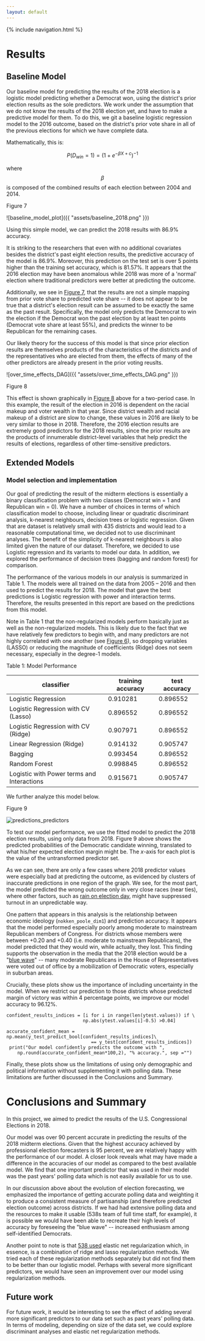 ```yaml
---
layout: default
---
```


{% include navigation.html %}

# Results 

## Baseline Model

Our baseline model for predicting the results of the 2018 election is a logistic model predicting whether a Democrat won, using the district's prior election results as the sole predictors. We work under the assumption that we do not know the results of the 2018 election yet, and have to make a predictive model for them. To do this, we git a baseline logistic regression model to the 2016 outcome, based on the district's prior vote share in all of the previous elections for which we have complete data.

Mathematically, this is:

$$
P(D_{win} =1) = (1+e^{-\beta X + c})^{-1}
$$

where $$\beta$$ is composed of the combined results of each election between 2004 and 2014.


<p id="figure7"class="fig-caption">Figure 7</p>

![baseline_model_plot]({{ "assets/baseline_2018.png" }})

Using this simple model, we can predict the 2018 results with 86.9% accuracy.

It is striking to the researchers that even with no additional covariates besides the district's past eight election results, the predictive accuracy of the model is 86.9%. Moreover, this prediction on the test set is over 5 points higher than the training set accuracy, which is 81.57%. It appears that the 2016 election may have been anomalous while 2018 was more of a 'normal' election where traditional predictors were better at predicting the outcome. 

Additionally, we see in <a href="#figure7">Figure 7</a>, that the results are not a simple mapping from prior vote share to predicted vote share -- it does not appear to be true that a district's election result can be assumed to be exactly the same as the past result. Specifically, the model only predicts the Democrat to win the election if the Democrat won the past election by at least ten points (Democrat vote share at least 55%), and predicts the winner to be Republican for the remaining cases. 

Our likely theory for the success of this model is that since prior election results are themselves products of the characteristics of the districts and of the representatives who are elected from them, the effects of many of the other predictors are already present in the prior voting reuslts. 

![over_time_effects_DAG]({{ "assets/over_time_effects_DAG.png" }})

<p id="figure8" class="fig-caption">Figure 8</p>

This effect is shown graphically in <a href="#figure8">Figure 8</a> above for a two-period case. In this example, the result of the election in 2016 is dependent on the racial makeup and voter wealth in that year. Since district wealth and racial makeup of a district are slow to change, these values in 2016 are likely to be very similar to those in 2018. Therefore, the 2016 election results are extremely good predictors for the 2018 results, since the prior results are the products of innumerable district-level variables that help predict the results of elections, regardless of other time-sensitive predictors. 


## Extended Models

### Model selection and implementation

Our goal of predicting the result of the midterm elections is essentially a binary classification problem with two classes (Democrat win = 1 and Republican win = 0). We have a number of choices in terms of which classification model to choose, including linear or quadratic discriminant analysis, k-nearest neighbours, decision trees or logistic regression. Given that are dataset is relatively small with 435 districts and would lead to a reasonable computational time, we decided not to use discriminant analyses.  The benefit of the simplicity of k-nearest neighbours is also limited given the nature of our dataset. Therefore, we decided to use Logistic regression and its variants to model our data. In addition, we explored the performance of decision trees (bagging and random forest) for comparison. 

The performance of the various models in our analysis is summarized in Table 1. The models were all trained on the data from 2005 – 2016 and then used to predict the results for 2018. The model that gave the best predictions is Logistic regression with power and interaction terms. Therefore, the results presented in this report are based on the predictions from this model.

Note in Table 1 that the non-regularized models perform basically just as well as the non-regularized models. This is likely due to the fact that we have relatively few predictors to begin with, and many predictors are not highly correlated with one another (see <a href="data.html#figure6">Figure 6</a>), so dropping variables (LASSO) or reducing the magnitude of coefficients (Ridge) does not seem necessary, especially in the degree-1 models. 

Table 1: Model Performance

|classifier|training accuracy|test accuracy|
|-----|-----|-----|
|Logistic Regression|0.910281|0.896552|
|Logistic Regression with CV (Lasso)|0.896552|0.896552|
|Logistic Regression with CV (Ridge)|0.907971|0.896552|
|Linear Regression (Ridge)|0.914132|0.905747|
|Bagging|0.993454|0.896552|
|Random Forest|0.998845|0.896552|
|Logistic with Power terms and Interactions|0.915671|0.905747|

We further analyze this model below.

<p class="fig-caption" id="figure9">Figure 9</p>

![predictions_predictors](assets/predictions_on_predictors.png)

To test our model performance, we use the fitted model to predict the 2018 election results, using only data from 2018. Figure 9 above shows the predicted probabilities of the Democratic candidate winning, translated to what his/her expected election margin might be. The *x*-axis for each plot is the value of the untransformed predictor set. 

As we can see, there are only a few cases where 2018 predictor values were especially bad at predicting the outcome, as evidenced by clusters of inaccurate predictions in one region of the graph. We see, for the most part, the model predicted the wrong outcome only in very close races (near ties), where other factors, such as [rain on election day](https://www.journals.uchicago.edu/doi/abs/10.1111/j.1468-2508.2007.00565.x), might have suppressed turnout in an unpredictable way.

One pattern that appears in this analysis is the relationship between economic ideology (`nokken_poole_dim1`) and prediction accuracy. It appears that the model performed especially poorly among moderate to mainstream Republican members of Congress. For districts whose members were between +0.20 and +0.40 (i.e. moderate to mainstream Republicans), the model predicted that they would win, while actually, they lost. This finding supports the observation in the media that the 2018 election would be a "[blue wave](https://www.nytimes.com/interactive/2018/11/07/us/politics/how-democrats-took-the-house.html)" -- many moderate Republicans in the House of Representatives were voted out of office by a mobilization of Democratic voters, especially in suburban areas. 

Crucially, these plots show us the importance of including uncertainty in the model. When we restrict our prediction to those districts whose predicted margin of victory was within 4 percentage points, we improve our model accuracy to 96.12%.

<pre><code>confident_results_indices = [i for i in range(len(ytest.values)) if \
                            np.abs(ytest.values[i]-0.5) >0.04]

accurate_confident_mean = np.mean(y_test_predict_bool[confident_results_indices]\
                               == y_test[confident_results_indices])
 print("Our model confidently predicts the outcome with ",
    np.round(accurate_confident_mean*100,2), "% accuracy.", sep ="")
</code></pre>

Finally, these plots show us the limitations of using only demographic and political information without supplementing it with polling data. These limitations are further discussed in the Conclusions and Summary.

# Conclusions and Summary

In this project, we aimed to predict the results of the U.S. Congressional Elections in 2018.

Our model was over 90 percent accurate in predicting the results of the 2018 midterm elections. Given that the highest accuracy achieved by professional election forecasters is 95 percent, we are relatively happy with the performance of our model. A closer look reveals what may have made a difference in the accuracies of our model as compared to the best available model. We find that one important predictor that was used in their model was the past years' polling data which is not easily available for us to use. 

In our discussion above about the evolution of election forecasting, we emphasized the importance of getting accurate polling data and weighting it to produce a consistent measure of partisanship (and therefore predicted election outcome) across districts. If we had had extensive polling data and the resources to make it usable (538s team of full time staff, for example), it is possible we would have been able to recreate their high levels of accuracy by foreseeing the "blue wave" -- increased enthusiasm among self-identified Democrats. 

Another point to note is that [538 used](https://fivethirtyeight.com/features/how-fivethirtyeights-2018-midterm-forecasts-did/) elastic net regularization which, in essence, is a combination of ridge and lasso regularization methods. We tried each of these regularization methods separately but did not find them to be better than our logistic model. Perhaps with several more significant predictors, we would have seen an improvement over our model using regularization methods.

## Future work 

For future work, it would be interesting to see the effect of adding several more significant predictors to our data set such as past years' polling data. In terms of modeling, depending on size of the data set, we could explore discriminant analyses and elastic net regularization methods.

